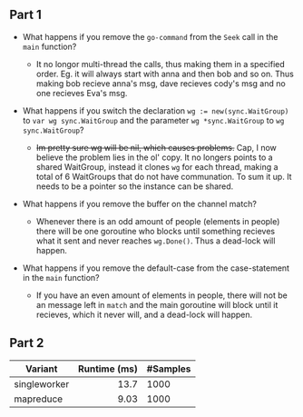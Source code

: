 ## Part 1

* What happens if you remove the `go-command` from the `Seek` call in the `main` function?
    * It no longor multi-thread the calls, thus making them in a specified order. Eg. it will always start with anna and then bob and so on. Thus making bob recieve anna's msg, dave recieves cody's msg and no one recieves Eva's msg.

* What happens if you switch the declaration `wg := new(sync.WaitGroup)` to `var wg sync.WaitGroup` and the parameter `wg *sync.WaitGroup` to `wg sync.WaitGroup`?
    * ~~Im pretty sure wg will be nil, which causes problems.~~ Cap, I now believe the problem lies in the ol' copy. It no longers points to a shared WaitGroup, instead it clones `wg` for each thread, making a total of 6 WaitGroups that do not have communation. To sum it up. It needs to be a pointer so the instance can be shared. 

* What happens if you remove the buffer on the channel match?
    * Whenever there is an odd amount of people (elements in people) there will be one goroutine who blocks until something recieves what it sent and never reaches `wg.Done()`. Thus a dead-lock will happen. 

* What happens if you remove the default-case from the case-statement in the `main` function?
    * If you have an even amount of elements in people, there will not be an message left in `match` and the main goroutine will block until it recieves, which it never will, and a dead-lock will happen.

## Part 2


|Variant       | Runtime (ms) | #Samples |
| ------------ | ------------:| -----------|
| singleworker |           13.7| 1000 |
| mapreduce    |          9.03 | 1000 |